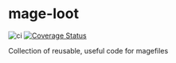 # mage-loot

![ci](https://github.com/aserto-dev/mage-loot/workflows/ci/badge.svg?branch=main)
[![Coverage Status](https://coveralls.io/repos/github/aserto-dev/mage-loot/badge.svg?branch=main&t=4v6ABX&service=github)](https://coveralls.io/github/aserto-dev/mage-loot?branch=main)

Collection of reusable, useful code for magefiles
